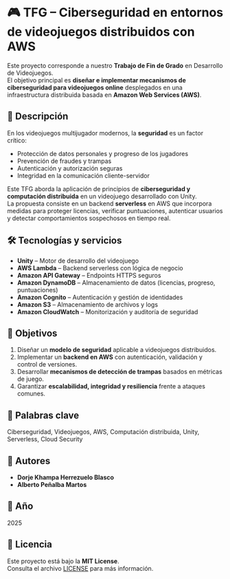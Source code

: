 # 🎮 TFG – Ciberseguridad en entornos de videojuegos distribuidos con AWS

Este proyecto corresponde a nuestro **Trabajo de Fin de Grado** en Desarrollo de Videojuegos.  
El objetivo principal es **diseñar e implementar mecanismos de ciberseguridad para videojuegos online** desplegados en una infraestructura distribuida basada en **Amazon Web Services (AWS)**.

## 📌 Descripción

En los videojuegos multijugador modernos, la **seguridad** es un factor crítico:  
- Protección de datos personales y progreso de los jugadores  
- Prevención de fraudes y trampas  
- Autenticación y autorización seguras  
- Integridad en la comunicación cliente-servidor  

Este TFG aborda la aplicación de principios de **ciberseguridad y computación distribuida** en un videojuego desarrollado con Unity.  
La propuesta consiste en un backend **serverless** en AWS que incorpora medidas para proteger licencias, verificar puntuaciones, autenticar usuarios y detectar comportamientos sospechosos en tiempo real.

## 🛠️ Tecnologías y servicios

- **Unity** – Motor de desarrollo del videojuego  
- **AWS Lambda** – Backend serverless con lógica de negocio  
- **Amazon API Gateway** – Endpoints HTTPS seguros  
- **Amazon DynamoDB** – Almacenamiento de datos (licencias, progreso, puntuaciones)  
- **Amazon Cognito** – Autenticación y gestión de identidades  
- **Amazon S3** – Almacenamiento de archivos y logs  
- **Amazon CloudWatch** – Monitorización y auditoría de seguridad  

## 🎯 Objetivos

1. Diseñar un **modelo de seguridad** aplicable a videojuegos distribuidos.  
2. Implementar un **backend en AWS** con autenticación, validación y control de versiones.  
3. Desarrollar **mecanismos de detección de trampas** basados en métricas de juego.  
4. Garantizar **escalabilidad, integridad y resiliencia** frente a ataques comunes.  

## 📖 Palabras clave

Ciberseguridad, Videojuegos, AWS, Computación distribuida, Unity, Serverless, Cloud Security

## 👥 Autores

- **Dorje Khampa Herrezuelo Blasco**  
- **Alberto Peñalba Martos**  

## 📅 Año

2025  

## 📜 Licencia

Este proyecto está bajo la **MIT License**.  
Consulta el archivo [LICENSE](LICENSE) para más información.
